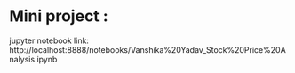 # Mini project :
jupyter notebook link: http://localhost:8888/notebooks/Vanshika%20Yadav_Stock%20Price%20Analysis.ipynb
